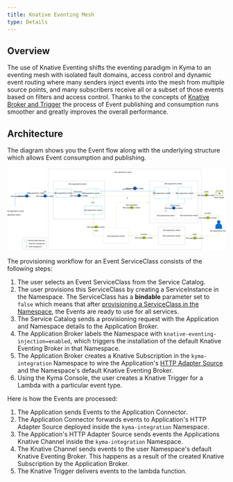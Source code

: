 ```yaml
---
title: Knative Eventing Mesh
type: Details
---
```


## Overview

The use of Knative Eventing shifts the eventing paradigm in Kyma to an eventing mesh with isolated fault domains, access control and dynamic event routing where many senders inject events into the mesh from multiple source points, and many subscribers receive all or a subset of those events based on filters and access control. 
Thanks to the concepts of [Knative Broker and Trigger](https://knative.dev/docs/eventing/broker-trigger/) the process of Event publishing and consumption runs smoother and greatly improves the overall performance.  



## Architecture

The diagram shows you the Event flow along with the underlying structure which allows Event consumption and publishing.  

![Event Service Class](./assets/knative-event-mesh.svg)

The provisioning workflow for an Event ServiceClass consists of the following steps:

1. The user selects an Event ServiceClass from the Service Catalog. 
2. The user provisions this ServiceClass by creating a ServiceInstance in the Namespace. The ServiceClass has a **bindable** parameter set to `false` which means that after [provisioning a ServiceClass in the Namespace](/components/service-catalog/#details-provisioning-and-binding), the Events are ready to use for all services.
3. The Service Catalog sends a provisioning request with the Application and Namespace details to the Application Broker.
4. The Application Broker labels the Namespace with `knative-eventing-injection=enabled`, which triggers the installation of the default Knative Eventing Broker in that Namespace.
5. The Application Broker creates a Knative Subscription in the `kyma-integration` Namespace to wire the Application's [HTTP Adapter Source](https://github.com/kyma-project/kyma/tree/master/components/event-sources/adapter/http) and the Namespace's default Knative Eventing Broker.
6. Using the Kyma Console, the user creates a Knative Trigger for a Lambda with a particular event type.


Here is how the Events are processed: 

1. The Application sends Events to the Application Connector.
2. The Application Connector forwards events to Application's HTTP Adapter Source deployed inside the `kyma-integration` Namespace.
3. The Application's HTTP Adapter Source sends events the Applications Knative Channel inside the `kyma-integration` Namespace.
4. The Knative Channel sends events to the user Namespace's default Knative Eventing Broker. This happens as a result of the created Knative Subscription by the Application Broker.
5. The Knative Trigger delivers events to the lambda function.